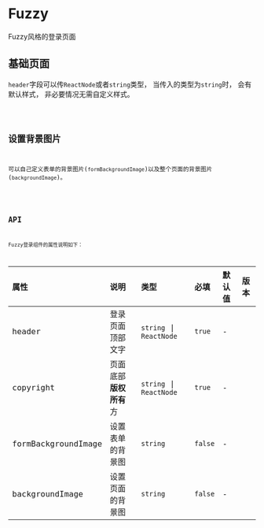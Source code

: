 # Fuzzy

Fuzzy风格的登录页面

## 基础页面

`header`字段可以传`ReactNode`或者`string`类型，
当传入的类型为`string`时， 会有默认样式， 非必要情况无需自定义样式。

<code src="./demo/index" />

## 设置背景图片

可以自己定义表单的背景图片(`formBackgroundImage`)以及整个页面的背景图片(`backgroundImage`)。

<code src="./demo/customBackground" />

## API

Fuzzy登录组件的属性说明如下：

| 属性 | 说明 | 类型 | 必填 | 默认值 | 版本 |
| :---- | :---- | :---- | :---- | :---- | :---- |
| header | 登录页面顶部文字 | `string` &#124; `ReactNode` | `true` | - |
| copyright | 页面底部**版权所有**方 | `string` &#124; `ReactNode` | `true` | - |
| formBackgroundImage | 设置表单的背景图 | `string` | `false` | - |
| backgroundImage | 设置页面的背景图 | `string` | `false` | - |

